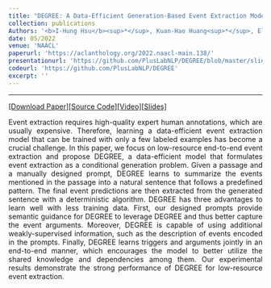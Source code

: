 ```yaml
---
title: "DEGREE: A Data-Efficient Generation-Based Event Extraction Model"
collection: publications
Authors: '<b>I-Hung Hsu</b><sup>*</sup>, Kuan-Hao Huang<sup>*</sup>, Elizabeth Boschee, Scott Miller, Premkumar Natarajan, Kai-Wei Chang, Nanyun Peng.'
date: 05/2022
venue: 'NAACL'
paperurl: 'https://aclanthology.org/2022.naacl-main.138/'
presentationurl: 'https://github.com/PlusLabNLP/DEGREE/blob/master/slide_degree_naacl2022.pdf'
codeurl: 'https://github.com/PlusLabNLP/DEGREE'
excerpt: ''
---
```

---
<a href='https://aclanthology.org/2022.naacl-main.138/' target="_blank">[Download Paper]</a><a href='https://github.com/PlusLabNLP/DEGREE' target="_blank">[Source Code]</a><a href='https://github.com/PlusLabNLP/DEGREE/blob/master/Pre-recorded_Video_NAACL2022_Degree.mp4' target="_blank">[Video]</a><a href='https://github.com/PlusLabNLP/DEGREE/blob/master/slide_degree_naacl2022.pdf' target="_blank">[Slides]</a>

<p align="justify">
Event extraction requires high-quality expert human annotations, which are usually expensive. Therefore, learning a data-efficient event extraction model that can be trained with only a few labeled examples has become a crucial challenge. In this paper, we focus on low-resource end-to-end event extraction and propose DEGREE, a data-efficient model that formulates event extraction as a conditional generation problem. Given a passage and a manually designed prompt, DEGREE learns to summarize the events mentioned in the passage into a natural sentence that follows a predefined pattern. The final event predictions are then extracted from the generated sentence with a deterministic algorithm. DEGREE has three advantages to learn well with less training data. First, our designed prompts provide semantic guidance for DEGREE to leverage DEGREE and thus better capture the event arguments. Moreover, DEGREE is capable of using additional weakly-supervised information, such as the description of events encoded in the prompts. Finally, DEGREE learns triggers and arguments jointly in an end-to-end manner, which encourages the model to better utilize the shared knowledge and dependencies among them. Our experimental results demonstrate the strong performance of DEGREE for low-resource event extraction.
</p>